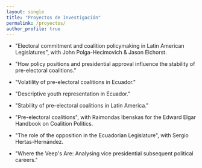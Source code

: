 ```yaml
---
layout: single
title: "Proyectos de Investigación"
permalink: /proyectos/
author_profile: true
---
```



- "Electoral commitment and coalition policymaking in Latin American Legislatures", with John Polga-Hecimovich & Jason Eichorst.

- "How policy positions and presidential approval influence the stability of pre-electoral coalitions."

- "Volatility of pre-electoral coalitions in Ecuador."

- "Descriptive youth representation in Ecuador."

- "Stability of pre-electoral coalitions in Latin America."

- "Pre-electoral coalitions", with Raimondas Ibenskas for the Edward Elgar Handbook on Coalition Politics.

- "The role of the opposition in the Ecuadorian Legislature", with Sergio Hertas-Hernández.

- "Where the Veep's Are: Analysing vice presidential subsequent political careers."


